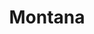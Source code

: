 ---
title: Montana
crosslinks:
- autotldr
- IndianCountry
- botwatch
- Shitty_Car_Mods
- livven
- Wildfire
- Missing411
- PublicFreakout
- politics
- badhistory
- yellowstone
- NotATrumpetBUT
- FindingFennsGold
- NativeAmerican
- UnresolvedMysteries
- u_imguralbumbot
- youtubefactsbot
- youtubot
- MontanaPolitics
- dataisbeautiful
---